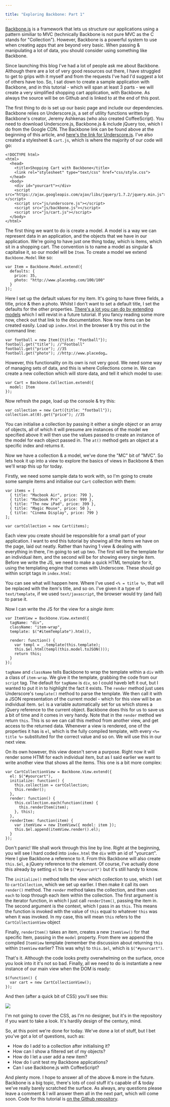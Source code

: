 ```yaml
---

title: "Exploring Backbone: Part 1"
---
```


[Backbone.js](http://documentcloud.github.com/backbone/) is a framework that lets us structure our applications using a pattern similiar to MVC (technically Backbone is not pure MVC as the C stands for "Collection"). However, Backbone is a powerful system to use when creating apps that are beyond very basic. When passing & manipulating a lot of data, you should consider using something like Backbone.

Since launching this blog I've had a lot of people ask me about Backbone. Although there are a lot of very good resources out there, I have struggled to get to grips with it myself and from the requests I've had I'd suggest a lot of others have too. So, I sat down to create a sample application with Backbone, and in this tutorial - which will span at least 3 parts - we will create a very simplified shopping cart application, with Backbone. As always the source will be on Github and is linked to at the end of this post.

The first thing to do is set up our basic page and include our dependencies. Backbone relies on Underscore.js, a set of utility functions written by Backbone's creator, Jeremy Ashkenas (who also created CoffeeScript). You need to download Underscore.js, Backbone.js & include jQuery too, which I do from the Google CDN. The Backbone link can be found above at the beginning of this article, and [here's the link for Underscore.js](http://documentcloud.github.com/underscore/). I've also created a stylesheet & `cart.js`, which is where the majority of our code will go:

    <!DOCTYPE html>
    <html>
      <head>
        <title>Shopping Cart with Backbone</title>
        <link rel="stylesheet" type="text/css" href="css/style.css">
      </head>
      <body>
        <div id="yourcart"></div>
        <script src="https://ajax.googleapis.com/ajax/libs/jquery/1.7.2/jquery.min.js"></script>
        <script src="js/underscore.js"></script>
        <script src="js/backbone.js"></script>
        <script src="js/cart.js"></script>
      </body>
    </html>

The first thing we want to do is create a model. A model is a way we can represent data in an application, and the objects that we have in our application. We're going to have just one thing today, which is items, which sit in a shopping cart. The convention is to name a model as singular & capitalise it, so our model will be `Item`. To create a model we extend `Backbone.Model` like so:

    var Item = Backbone.Model.extend({
      defaults: {
        price: 35,
        photo: "http://www.placedog.com/100/100"
      }
    });

Here I set up the default values for my item. It's going to have three fields, a title, price & then a photo. Whilst I don't want to set a default title, I set the defaults for the other properties. [There's a lot you can do by extending models](http://documentcloud.github.com/backbone/#Model-extend) which I will revist in a future tutorial. If you fancy reading some more now, check out that link to the documentation. Now new items can be created easily. Load up `index.html` in the browser & try this out in the command line:

    var football = new Item({title: "Football"});
    football.get("title"); //"Football"
    football.get("price"); //35
    football.get("photo"); //http://www.placedog…

However, this functionality on its own is not very good. We need some way of managing sets of data, and this is where Collections come in. We can create a new collection which will store data, and tell it which model to use:

    var Cart = Backbone.Collection.extend({
      model: Item
    });

Now refresh the page, load up the console & try this:

    var collection = new Cart({title: "football"});
    collection.at(0).get("price"); //35

You can initialise a collection by passing it either a single object or an array of objects, all of which it will presume are instances of the model we specified above It will then use the values passed to create an instance of the model for each object passed in. The `at()` method gets an object at a specific index and returns it.

Now we have a collection & a model, we've done the "MC" bit of "MVC". So lets hook it up into a view to explore the basics of views in Backbone & then we'll wrap this up for today.

Firstly, we need some sample data to work with, so I'm going to create some sample items and initialise our `Cart` collection with them:

    var items = [
      { title: "Macbook Air", price: 799 },
      { title: "Macbook Pro", price: 999 },
      { title: "The new iPad", price: 399 },
      { title: "Magic Mouse", price: 50 },
      { title: "Cinema Display", price: 799 }
    ];

    var cartCollection = new Cart(items);

Each view you create should be responsible for a small part of your application. I want to end this tutorial by showing all the items we have on the page, laid out neatly. Rather than having 1 view & dealing with everything in there, I'm going to set up two. The first will be the template for an individual item, and the second will be for showing every single item. Before we write the JS, we need to make a quick HTML template for it, using the templating engine that comes with Underscore. These should go within script tags in `index.html`:
<script id="itemTemplate" type="text/template">
<img src="<%= photo %>" alt="<%= title %>">
<div>
<h2><%= title %></h2>
<h4>&pound;<%= price %></h4>
</div>
</script>
You can see what will happen here. Where I've used `<% = title %>`, that will be replaced with the item's title, and so on. I've given it a type of `text/template`, if we used `text/javascript`, the browser would try (and fail) to parse it.

Now I can write the JS for the view for a _single item_:

    var ItemView = Backbone.View.extend({
      tagName: "div",
      className: "item-wrap",
      template: $("#itemTemplate").html(),

      render: function() {
        var templ = _.template(this.template);
        this.$el.html(templ(this.model.toJSON()));
        return this;
      }
    });

`tagName` and `className` tells Backbone to wrap the template within a `div` with a class of `item-wrap`. We give it the template, grabbing the code from our `script` tag. The default for `tagName` is `div`, so I could haveb left it out, but I wanted to put it in to highlight the fact it exists. The `render` method just uses Underscore's `template()` method to parse the template. We then call it with a JSON representation of the current model - which for this view will be an individual item. `$el` is a variable automatically set for us which stores a jQuery reference to the current object. Backbone does this for us to save us a bit of time and it comes in very handy. Note that in the `render` method we return `this`. This is so we can call this method from another view, and get access to the returned data. Whenever a view is rendered, one of the properties it has is `el`, which is the fully compiled template, with every `<%= title %>` substituted for the correct value and so on. We will use this in our next view.

On its own however, this view doesn't serve a purpose. Right now it will render some HTMl for each individual item, but as I said earlier we want to write another view that shows all the items. This one is a bit more complex:

    var CartCollectionView = Backbone.View.extend({
      el: $("#yourcart"),
      initialize: function() {
        this.collection = cartCollection;
        this.render();
      },
      render: function() {
        this.collection.each(function(item) {
          this.renderItem(item);
        }, this);
      },
      renderItem: function(item) {
        var itemView = new ItemView({ model: item });
        this.$el.append(itemView.render().el);
      }
    });

Don't panic! We shall work through this line by line. Right at the beginning, you will see I hard coded into `index.html` the `div` with an id of "yourcart". Here I give Backbone a reference to it. From this Backbone will also create `this.$el`, a jQuery reference to the element. Of course, I've actually done this already by setting `el` to be `$("#yourcart")` but it's still handy to know.

The `initialize()` method tells the view which collection to use, which I set to `cartCollection`, which we set up earlier. I then make it call its own `render()` method. The `render` method takes the collection, and then uses `each` to loop through each item within the collection. The first argument is the iterator function, in which I just call `renderItem()`, passing the item in. The second argument is the context, which I pass in as `this`. This means the function is invoked with the value of `this` equal to whatever `this` was when it was invoked. In my case, this will mean `this` refers to the `CartCollectionView` object

Finally, `renderItem()` takes an item, creates a new `ItemView()` for that specific Item, passing in the `model` property. From there we append the compiled `ItemView` template (remember the discussion about returning `this` within `ItemView` earlier? This was why) to `this.$el`, which is `$("#yourcart")`.

That's it. Although the code looks pretty overwhelming on the surface, once you look into it it's not so bad. Finally, all we need to do is instantiate a new instance of our main view when the DOM is ready:

    $(function() {
      var cart = new CartCollectionView();
    });

And then (after a quick bit of CSS) you'll see this:

![](https://img.skitch.com/20120422-k2f196g9jeuw8578hxcsb591i8.jpg)

I'm not going to cover the CSS, as I'm no designer, but it's in the repository if you want to take a look. It's hardily design of the century, mind.

So, at this point we're done for today. We've done a lot of stuff, but I bet you've got a lot of questions, such as:

* How do I add to a collection after initialising it?
* How can I show a filtered set of my objects?
* How do I let a user add a new item?
* How do I unit test my Backbone applications?
* Can I use Backbone.js with CoffeeScript?

And plenty more. I hope to answer all of the above & more in the future. Backbone is a big topic, there's lots of cool stuff it's capable of & today we've really barely scratched the surface. As always, any questions please leave a comment & I will answer them all in the next part, which will come soon. Code for this tutorial is [on the Github repository](https://github.com/jackfranklin/JS-Playground-Backbone).
